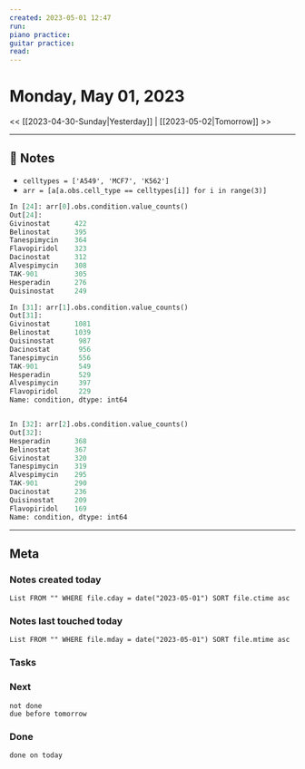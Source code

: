 ```yaml
---
created: 2023-05-01 12:47
run: 
piano practice: 
guitar practice: 
read: 
---
```



# Monday, May 01, 2023

<< [[2023-04-30-Sunday|Yesterday]] | [[2023-05-02|Tomorrow]] >>

---

## 📝 Notes


- `celltypes = ['A549', 'MCF7', 'K562']`
- `arr = [a[a.obs.cell_type == celltypes[i]] for i in range(3)]`

```python
In [24]: arr[0].obs.condition.value_counts()
Out[24]:
Givinostat      422
Belinostat      395
Tanespimycin    364
Flavopiridol    323
Dacinostat      312
Alvespimycin    308
TAK-901         305
Hesperadin      276
Quisinostat     249

In [31]: arr[1].obs.condition.value_counts()
Out[31]:
Givinostat      1081
Belinostat      1039
Quisinostat      987
Dacinostat       956
Tanespimycin     556
TAK-901          549
Hesperadin       529
Alvespimycin     397
Flavopiridol     229
Name: condition, dtype: int64


In [32]: arr[2].obs.condition.value_counts()
Out[32]:
Hesperadin      368
Belinostat      367
Givinostat      320
Tanespimycin    319
Alvespimycin    295
TAK-901         290
Dacinostat      236
Quisinostat     209
Flavopiridol    169
Name: condition, dtype: int64
```





---
## Meta
### Notes created today
```dataview
List FROM "" WHERE file.cday = date("2023-05-01") SORT file.ctime asc
```

### Notes last touched today
```dataview
List FROM "" WHERE file.mday = date("2023-05-01") SORT file.mtime asc
```



### Tasks

### Next

```tasks
not done 
due before tomorrow
```

### Done

```tasks
done on today
```
